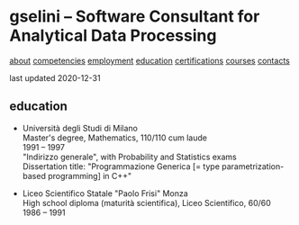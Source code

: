 # gselini – Software Consultant for Analytical Data Processing

<div class="topnav">
    <a href="./index.md">about</a>
    <a href="./competencies.md">competencies</a>
    <a href="./employment.md">employment</a>
    <a class="active" href="./education.md">education</a>
    <a href="./certifications.md">certifications</a>
    <a href="./courses.md">courses</a>
    <a href="./contacts.md">contacts</a>
</div>

last updated 2020-12-31

## education

* Università degli Studi di Milano \
Master's degree, Mathematics, 110/110 cum laude \
1991 – 1997 \
"Indirizzo generale", with Probability and Statistics exams \
Dissertation title: "Programmazione Generica [= type parametrization-based programming] in C++"

* Liceo Scientifico Statale "Paolo Frisi" Monza \
High school diploma (maturità scientifica), Liceo Scientifico, 60/60 \
1986 – 1991
